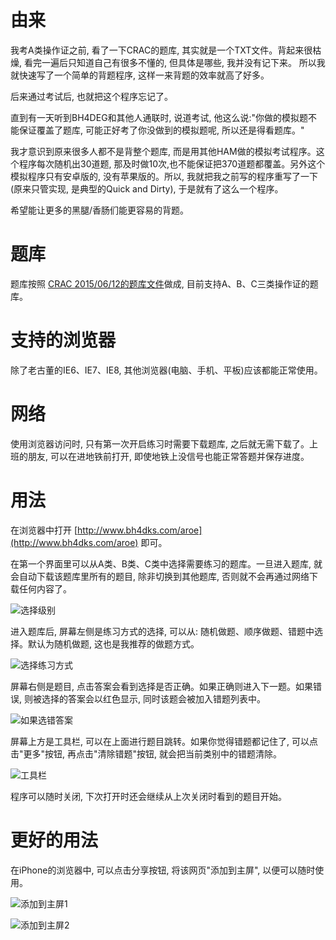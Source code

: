# 由来

我考A类操作证之前, 看了一下CRAC的题库, 其实就是一个TXT文件。背起来很枯燥, 看完一遍后只知道自己有很多不懂的, 但具体是哪些, 我并没有记下来。 所以我就快速写了一个简单的背题程序, 这样一来背题的效率就高了好多。

后来通过考试后, 也就把这个程序忘记了。

直到有一天听到BH4DEG和其他人通联时, 说道考试, 他这么说:"你做的模拟题不能保证覆盖了题库, 可能正好考了你没做到的模拟题呢, 所以还是得看题库。"

我才意识到原来很多人都不是背整个题库, 而是用其他HAM做的模拟考试程序。这个程序每次随机出30道题, 那及时做10次,也不能保证把370道题都覆盖。另外这个模拟程序只有安卓版的, 没有苹果版的。所以, 我就把我之前写的程序重写了一下(原来只管实现, 是典型的Quick and Dirty), 于是就有了这么一个程序。

希望能让更多的黑腿/香肠们能更容易的背题。

# 题库

题库按照 [CRAC 2015/06/12的题库文件](http://www.crac.org.cn/?page_id=1862)做成, 目前支持A、B、C三类操作证的题库。

# 支持的浏览器

除了老古董的IE6、IE7、IE8, 其他浏览器(电脑、手机、平板)应该都能正常使用。

# 网络

使用浏览器访问时, 只有第一次开启练习时需要下载题库, 之后就无需下载了。上班的朋友, 可以在进地铁前打开, 即使地铁上没信号也能正常答题并保存进度。

# 用法

在浏览器中打开 [http://www.bh4dks.com/aroe](http://www.bh4dks.com/aroe) 即可。

在第一个界面里可以从A类、B类、C类中选择需要练习的题库。一旦进入题库, 就会自动下载该题库里所有的题目, 除非切换到其他题库, 否则就不会再通过网络下载任何内容了。

![选择级别](http://www.bh4dks.com/aroe/assets/img/readme-class-level-select.png)

进入题库后, 屏幕左侧是练习方式的选择, 可以从: 随机做题、顺序做题、错题中选择。默认为随机做题, 这也是我推荐的做题方式。

![选择练习方式](http://www.bh4dks.com/aroe/assets/img/readme-exercise-type-select.png)

屏幕右侧是题目, 点击答案会看到选择是否正确。如果正确则进入下一题。如果错误, 则被选择的答案会以红色显示, 同时该题会被加入错题列表中。

![如果选错答案](http://www.bh4dks.com/aroe/assets/img/readme-answer-select-wrong.png)

屏幕上方是工具栏, 可以在上面进行题目跳转。如果你觉得错题都记住了, 可以点击"更多"按钮, 再点击"清除错题"按钮, 就会把当前类别中的错题清除。

![工具栏](http://www.bh4dks.com/aroe/assets/img/readme-toolbar.png)

程序可以随时关闭, 下次打开时还会继续从上次关闭时看到的题目开始。

# 更好的用法

在iPhone的浏览器中, 可以点击分享按钮, 将该网页"添加到主屏", 以便可以随时使用。

![添加到主屏1](http://www.bh4dks.com/aroe/assets/img/readme-share-to-home-screen-1.png)

![添加到主屏2](http://www.bh4dks.com/aroe/assets/img/readme-share-to-home-screen-2.png)
